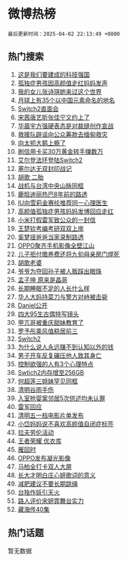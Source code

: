 # 微博热榜

`最后更新时间：2025-04-02 22:13:49 +0800`

## 热门搜索

1. [这是我们要建成的科技强国](https://m.weibo.cn/search?containerid=100103type%3D1%26t%3D10%26q%3D%23%E8%BF%99%E6%98%AF%E6%88%91%E4%BB%AC%E8%A6%81%E5%BB%BA%E6%88%90%E7%9A%84%E7%A7%91%E6%8A%80%E5%BC%BA%E5%9B%BD%23&stream_entry_id=51&isnewpage=1&extparam=seat%3D1%26dgr%3D0%26filter_type%3Drealtimehot%26stream_entry_id%3D51%26c_type%3D51%26pos%3D0%26cate%3D10103%26q%3D%2523%25E8%25BF%2599%25E6%2598%25AF%25E6%2588%2591%25E4%25BB%25AC%25E8%25A6%2581%25E5%25BB%25BA%25E6%2588%2590%25E7%259A%2584%25E7%25A7%2591%25E6%258A%2580%25E5%25BC%25BA%25E5%259B%25BD%2523%26display_time%3D1743603228%26pre_seqid%3D174360322802901816639153)
1. [孤独症男孩因高颜值走红妈妈发声](https://m.weibo.cn/search?containerid=100103type%3D1%26t%3D10%26q%3D%23%E5%AD%A4%E7%8B%AC%E7%97%87%E7%94%B7%E5%AD%A9%E5%9B%A0%E9%AB%98%E9%A2%9C%E5%80%BC%E8%B5%B0%E7%BA%A2%E5%A6%88%E5%A6%88%E5%8F%91%E5%A3%B0%23&stream_entry_id=31&isnewpage=1&extparam=seat%3D1%26filter_type%3Drealtimehot%26lcate%3D5001%26c_type%3D31%26pos%3D0%26cate%3D5001%26q%3D%2523%25E5%25AD%25A4%25E7%258B%25AC%25E7%2597%2587%25E7%2594%25B7%25E5%25AD%25A9%25E5%259B%25A0%25E9%25AB%2598%25E9%25A2%259C%25E5%2580%25BC%25E8%25B5%25B0%25E7%25BA%25A2%25E5%25A6%2588%25E5%25A6%2588%25E5%258F%2591%25E5%25A3%25B0%2523%26dgr%3D0%26stream_entry_id%3D31%26flag%3D0%26band_rank%3D1%26realpos%3D1%26display_time%3D1743603228%26pre_seqid%3D174360322802901816639153)
1. [我的女儿张诗琪她来过这个世界](https://m.weibo.cn/search?containerid=100103type%3D1%26t%3D10%26q%3D%23%E6%88%91%E7%9A%84%E5%A5%B3%E5%84%BF%E5%BC%A0%E8%AF%97%E7%90%AA%E5%A5%B9%E6%9D%A5%E8%BF%87%E8%BF%99%E4%B8%AA%E4%B8%96%E7%95%8C%23&stream_entry_id=31&isnewpage=1&extparam=seat%3D1%26filter_type%3Drealtimehot%26lcate%3D5001%26c_type%3D31%26pos%3D1%26cate%3D5001%26q%3D%2523%25E6%2588%2591%25E7%259A%2584%25E5%25A5%25B3%25E5%2584%25BF%25E5%25BC%25A0%25E8%25AF%2597%25E7%2590%25AA%25E5%25A5%25B9%25E6%259D%25A5%25E8%25BF%2587%25E8%25BF%2599%25E4%25B8%25AA%25E4%25B8%2596%25E7%2595%258C%2523%26dgr%3D0%26stream_entry_id%3D31%26flag%3D1%26band_rank%3D2%26realpos%3D2%26display_time%3D1743603228%26pre_seqid%3D174360322802901816639153)
1. [月球上有35个以中国元素命名的地名](https://m.weibo.cn/search?containerid=100103type%3D1%26t%3D10%26q%3D%23%E6%9C%88%E7%90%83%E4%B8%8A%E6%9C%8935%E4%B8%AA%E4%BB%A5%E4%B8%AD%E5%9B%BD%E5%85%83%E7%B4%A0%E5%91%BD%E5%90%8D%E7%9A%84%E5%9C%B0%E5%90%8D%23&stream_entry_id=31&isnewpage=1&extparam=seat%3D1%26filter_type%3Drealtimehot%26lcate%3D5001%26c_type%3D31%26pos%3D2%26cate%3D5001%26q%3D%2523%25E6%259C%2588%25E7%2590%2583%25E4%25B8%258A%25E6%259C%258935%25E4%25B8%25AA%25E4%25BB%25A5%25E4%25B8%25AD%25E5%259B%25BD%25E5%2585%2583%25E7%25B4%25A0%25E5%2591%25BD%25E5%2590%258D%25E7%259A%2584%25E5%259C%25B0%25E5%2590%258D%2523%26dgr%3D0%26stream_entry_id%3D31%26flag%3D0%26band_rank%3D3%26realpos%3D3%26display_time%3D1743603228%26pre_seqid%3D174360322802901816639153)
1. [Switch2直面会](https://m.weibo.cn/search?containerid=100103type%3D1%26t%3D10%26q%3DSwitch2%E7%9B%B4%E9%9D%A2%E4%BC%9A&stream_entry_id=31&isnewpage=1&extparam=seat%3D1%26filter_type%3Drealtimehot%26lcate%3D5001%26c_type%3D31%26pos%3D3%26cate%3D5001%26q%3DSwitch2%25E7%259B%25B4%25E9%259D%25A2%25E4%25BC%259A%26dgr%3D0%26stream_entry_id%3D31%26flag%3D1%26band_rank%3D4%26realpos%3D4%26display_time%3D1743603228%26pre_seqid%3D174360322802901816639153)
1. [宋茜唐艺昕张佳宁又约上了](https://m.weibo.cn/search?containerid=100103type%3D1%26t%3D10%26q%3D%23%E5%AE%8B%E8%8C%9C%E5%94%90%E8%89%BA%E6%98%95%E5%BC%A0%E4%BD%B3%E5%AE%81%E5%8F%88%E7%BA%A6%E4%B8%8A%E4%BA%86%23&stream_entry_id=31&isnewpage=1&extparam=seat%3D1%26filter_type%3Drealtimehot%26lcate%3D5001%26c_type%3D31%26pos%3D4%26cate%3D5001%26q%3D%2523%25E5%25AE%258B%25E8%258C%259C%25E5%2594%2590%25E8%2589%25BA%25E6%2598%2595%25E5%25BC%25A0%25E4%25BD%25B3%25E5%25AE%2581%25E5%258F%2588%25E7%25BA%25A6%25E4%25B8%258A%25E4%25BA%2586%2523%26dgr%3D0%26stream_entry_id%3D31%26flag%3D0%26band_rank%3D5%26realpos%3D5%26display_time%3D1743603228%26pre_seqid%3D174360322802901816639153)
1. [华晨宇方强硬表态是对裁缝创作宣战](https://m.weibo.cn/search?containerid=100103type%3D1%26t%3D10%26q%3D%23%E5%8D%8E%E6%99%A8%E5%AE%87%E6%96%B9%E5%BC%BA%E7%A1%AC%E8%A1%A8%E6%80%81%E6%98%AF%E5%AF%B9%E8%A3%81%E7%BC%9D%E5%88%9B%E4%BD%9C%E5%AE%A3%E6%88%98%23&stream_entry_id=31&isnewpage=1&extparam=seat%3D1%26filter_type%3Drealtimehot%26lcate%3D5001%26c_type%3D31%26pos%3D5%26cate%3D5001%26q%3D%2523%25E5%258D%258E%25E6%2599%25A8%25E5%25AE%2587%25E6%2596%25B9%25E5%25BC%25BA%25E7%25A1%25AC%25E8%25A1%25A8%25E6%2580%2581%25E6%2598%25AF%25E5%25AF%25B9%25E8%25A3%2581%25E7%25BC%259D%25E5%2588%259B%25E4%25BD%259C%25E5%25AE%25A3%25E6%2588%2598%2523%26dgr%3D0%26stream_entry_id%3D31%26flag%3D16%26band_rank%3D6%26realpos%3D6%26display_time%3D1743603228%26pre_seqid%3D174360322802901816639153)
1. [救援队辟谣向公众筹款去缅甸救灾](https://m.weibo.cn/search?containerid=100103type%3D1%26t%3D10%26q%3D%23%E6%95%91%E6%8F%B4%E9%98%9F%E8%BE%9F%E8%B0%A3%E5%90%91%E5%85%AC%E4%BC%97%E7%AD%B9%E6%AC%BE%E5%8E%BB%E7%BC%85%E7%94%B8%E6%95%91%E7%81%BE%23&stream_entry_id=31&isnewpage=1&extparam=seat%3D1%26filter_type%3Drealtimehot%26lcate%3D5001%26c_type%3D31%26pos%3D6%26cate%3D5001%26q%3D%2523%25E6%2595%2591%25E6%258F%25B4%25E9%2598%259F%25E8%25BE%259F%25E8%25B0%25A3%25E5%2590%2591%25E5%2585%25AC%25E4%25BC%2597%25E7%25AD%25B9%25E6%25AC%25BE%25E5%258E%25BB%25E7%25BC%2585%25E7%2594%25B8%25E6%2595%2591%25E7%2581%25BE%2523%26band_rank%3D7%26adid%3D281923%26is_ad_pos%3D1%26stream_entry_id%3D31%26dgr%3D0%26display_time%3D1743603228%26pre_seqid%3D174360322802901816639153)
1. [向太抓大鹅上瘾了](https://m.weibo.cn/search?containerid=100103type%3D1%26t%3D10%26q%3D%23%E5%90%91%E5%A4%AA%E6%8A%93%E5%A4%A7%E9%B9%85%E4%B8%8A%E7%98%BE%E4%BA%86%23&stream_entry_id=31&isnewpage=1&extparam=seat%3D1%26filter_type%3Drealtimehot%26lcate%3D5001%26c_type%3D31%26pos%3D7%26cate%3D5001%26q%3D%2523%25E5%2590%2591%25E5%25A4%25AA%25E6%258A%2593%25E5%25A4%25A7%25E9%25B9%2585%25E4%25B8%258A%25E7%2598%25BE%25E4%25BA%2586%2523%26dgr%3D0%26stream_entry_id%3D31%26flag%3D1%26band_rank%3D7%26realpos%3D7%26display_time%3D1743603228%26pre_seqid%3D174360322802901816639153)
1. [刷信用卡买30万黄金转手赚数万](https://m.weibo.cn/search?containerid=100103type%3D1%26t%3D10%26q%3D%23%E5%88%B7%E4%BF%A1%E7%94%A8%E5%8D%A1%E4%B9%B030%E4%B8%87%E9%BB%84%E9%87%91%E8%BD%AC%E6%89%8B%E8%B5%9A%E6%95%B0%E4%B8%87%23&stream_entry_id=31&isnewpage=1&extparam=seat%3D1%26filter_type%3Drealtimehot%26lcate%3D5001%26c_type%3D31%26pos%3D8%26cate%3D5001%26q%3D%2523%25E5%2588%25B7%25E4%25BF%25A1%25E7%2594%25A8%25E5%258D%25A1%25E4%25B9%25B030%25E4%25B8%2587%25E9%25BB%2584%25E9%2587%2591%25E8%25BD%25AC%25E6%2589%258B%25E8%25B5%259A%25E6%2595%25B0%25E4%25B8%2587%2523%26dgr%3D0%26stream_entry_id%3D31%26flag%3D1%26band_rank%3D8%26realpos%3D8%26display_time%3D1743603228%26pre_seqid%3D174360322802901816639153)
1. [艾尔登法环登陆Switch2](https://m.weibo.cn/search?containerid=100103type%3D1%26t%3D10%26q%3D%23%E8%89%BE%E5%B0%94%E7%99%BB%E6%B3%95%E7%8E%AF%E7%99%BB%E9%99%86Switch2%23&stream_entry_id=31&isnewpage=1&extparam=seat%3D1%26filter_type%3Drealtimehot%26lcate%3D5001%26c_type%3D31%26pos%3D9%26cate%3D5001%26q%3D%2523%25E8%2589%25BE%25E5%25B0%2594%25E7%2599%25BB%25E6%25B3%2595%25E7%258E%25AF%25E7%2599%25BB%25E9%2599%2586Switch2%2523%26dgr%3D0%26stream_entry_id%3D31%26flag%3D1%26band_rank%3D9%26realpos%3D9%26display_time%3D1743603228%26pre_seqid%3D174360322802901816639153)
1. [塞尔达无双封印战记](https://m.weibo.cn/search?containerid=100103type%3D1%26t%3D10%26q%3D%23%E5%A1%9E%E5%B0%94%E8%BE%BE%E6%97%A0%E5%8F%8C%E5%B0%81%E5%8D%B0%E6%88%98%E8%AE%B0%23&stream_entry_id=31&isnewpage=1&extparam=seat%3D1%26filter_type%3Drealtimehot%26lcate%3D5001%26c_type%3D31%26pos%3D10%26cate%3D5001%26q%3D%2523%25E5%25A1%259E%25E5%25B0%2594%25E8%25BE%25BE%25E6%2597%25A0%25E5%258F%258C%25E5%25B0%2581%25E5%258D%25B0%25E6%2588%2598%25E8%25AE%25B0%2523%26dgr%3D0%26stream_entry_id%3D31%26flag%3D1%26band_rank%3D10%26realpos%3D10%26display_time%3D1743603228%26pre_seqid%3D174360322802901816639153)
1. [胡歌 二胎](https://m.weibo.cn/search?containerid=100103type%3D1%26t%3D10%26q%3D%E8%83%A1%E6%AD%8C+%E4%BA%8C%E8%83%8E&stream_entry_id=31&isnewpage=1&extparam=seat%3D1%26filter_type%3Drealtimehot%26lcate%3D5001%26c_type%3D31%26pos%3D11%26cate%3D5001%26q%3D%25E8%2583%25A1%25E6%25AD%258C%2520%25E4%25BA%258C%25E8%2583%258E%26dgr%3D0%26stream_entry_id%3D31%26flag%3D2%26band_rank%3D11%26realpos%3D11%26display_time%3D1743603228%26pre_seqid%3D174360322802901816639153)
1. [战机与台湾中央山脉同框](https://m.weibo.cn/search?containerid=100103type%3D1%26t%3D10%26q%3D%23%E6%88%98%E6%9C%BA%E4%B8%8E%E5%8F%B0%E6%B9%BE%E4%B8%AD%E5%A4%AE%E5%B1%B1%E8%84%89%E5%90%8C%E6%A1%86%23&stream_entry_id=31&isnewpage=1&extparam=seat%3D1%26filter_type%3Drealtimehot%26lcate%3D5001%26c_type%3D31%26pos%3D12%26cate%3D5001%26q%3D%2523%25E6%2588%2598%25E6%259C%25BA%25E4%25B8%258E%25E5%258F%25B0%25E6%25B9%25BE%25E4%25B8%25AD%25E5%25A4%25AE%25E5%25B1%25B1%25E8%2584%2589%25E5%2590%258C%25E6%25A1%2586%2523%26dgr%3D0%26stream_entry_id%3D31%26flag%3D0%26band_rank%3D12%26realpos%3D12%26display_time%3D1743603228%26pre_seqid%3D174360322802901816639153)
1. [鹿晗迪丽热巴8年前的路透](https://m.weibo.cn/search?containerid=100103type%3D1%26t%3D10%26q%3D%23%E9%B9%BF%E6%99%97%E8%BF%AA%E4%B8%BD%E7%83%AD%E5%B7%B48%E5%B9%B4%E5%89%8D%E7%9A%84%E8%B7%AF%E9%80%8F%23&stream_entry_id=31&isnewpage=1&extparam=seat%3D1%26filter_type%3Drealtimehot%26lcate%3D5001%26c_type%3D31%26pos%3D13%26cate%3D5001%26q%3D%2523%25E9%25B9%25BF%25E6%2599%2597%25E8%25BF%25AA%25E4%25B8%25BD%25E7%2583%25AD%25E5%25B7%25B48%25E5%25B9%25B4%25E5%2589%258D%25E7%259A%2584%25E8%25B7%25AF%25E9%2580%258F%2523%26dgr%3D0%26stream_entry_id%3D31%26flag%3D2%26band_rank%3D13%26realpos%3D13%26display_time%3D1743603228%26pre_seqid%3D174360322802901816639153)
1. [IU向雪莉金赛纶推荐同一心理医生](https://m.weibo.cn/search?containerid=100103type%3D1%26t%3D10%26q%3D%23IU%E5%90%91%E9%9B%AA%E8%8E%89%E9%87%91%E8%B5%9B%E7%BA%B6%E6%8E%A8%E8%8D%90%E5%90%8C%E4%B8%80%E5%BF%83%E7%90%86%E5%8C%BB%E7%94%9F%23&stream_entry_id=31&isnewpage=1&extparam=seat%3D1%26filter_type%3Drealtimehot%26lcate%3D5001%26c_type%3D31%26pos%3D14%26cate%3D5001%26q%3D%2523IU%25E5%2590%2591%25E9%259B%25AA%25E8%258E%2589%25E9%2587%2591%25E8%25B5%259B%25E7%25BA%25B6%25E6%258E%25A8%25E8%258D%2590%25E5%2590%258C%25E4%25B8%2580%25E5%25BF%2583%25E7%2590%2586%25E5%258C%25BB%25E7%2594%259F%2523%26dgr%3D0%26stream_entry_id%3D31%26flag%3D1%26band_rank%3D14%26realpos%3D14%26display_time%3D1743603228%26pre_seqid%3D174360322802901816639153)
1. [高颜值孤独症男孩妈妈发博回应走红](https://m.weibo.cn/search?containerid=100103type%3D1%26t%3D10%26q%3D%23%E9%AB%98%E9%A2%9C%E5%80%BC%E5%AD%A4%E7%8B%AC%E7%97%87%E7%94%B7%E5%AD%A9%E5%A6%88%E5%A6%88%E5%8F%91%E5%8D%9A%E5%9B%9E%E5%BA%94%E8%B5%B0%E7%BA%A2%23&stream_entry_id=31&isnewpage=1&extparam=seat%3D1%26filter_type%3Drealtimehot%26lcate%3D5001%26c_type%3D31%26pos%3D15%26cate%3D5001%26q%3D%2523%25E9%25AB%2598%25E9%25A2%259C%25E5%2580%25BC%25E5%25AD%25A4%25E7%258B%25AC%25E7%2597%2587%25E7%2594%25B7%25E5%25AD%25A9%25E5%25A6%2588%25E5%25A6%2588%25E5%258F%2591%25E5%258D%259A%25E5%259B%259E%25E5%25BA%2594%25E8%25B5%25B0%25E7%25BA%25A2%2523%26dgr%3D0%26stream_entry_id%3D31%26flag%3D1%26band_rank%3D15%26realpos%3D15%26display_time%3D1743603228%26pre_seqid%3D174360322802901816639153)
1. [小米打假雷军致公众的一封信](https://m.weibo.cn/search?containerid=100103type%3D1%26t%3D10%26q%3D%23%E5%B0%8F%E7%B1%B3%E6%89%93%E5%81%87%E9%9B%B7%E5%86%9B%E8%87%B4%E5%85%AC%E4%BC%97%E7%9A%84%E4%B8%80%E5%B0%81%E4%BF%A1%23&stream_entry_id=31&isnewpage=1&extparam=seat%3D1%26filter_type%3Drealtimehot%26lcate%3D5001%26c_type%3D31%26pos%3D16%26cate%3D5001%26q%3D%2523%25E5%25B0%258F%25E7%25B1%25B3%25E6%2589%2593%25E5%2581%2587%25E9%259B%25B7%25E5%2586%259B%25E8%2587%25B4%25E5%2585%25AC%25E4%25BC%2597%25E7%259A%2584%25E4%25B8%2580%25E5%25B0%2581%25E4%25BF%25A1%2523%26dgr%3D0%26stream_entry_id%3D31%26flag%3D2%26band_rank%3D16%26realpos%3D16%26display_time%3D1743603228%26pre_seqid%3D174360322802901816639153)
1. [王楚钦考编考研双双上岸](https://m.weibo.cn/search?containerid=100103type%3D1%26t%3D10%26q%3D%23%E7%8E%8B%E6%A5%9A%E9%92%A6%E8%80%83%E7%BC%96%E8%80%83%E7%A0%94%E5%8F%8C%E5%8F%8C%E4%B8%8A%E5%B2%B8%23&stream_entry_id=31&isnewpage=1&extparam=seat%3D1%26filter_type%3Drealtimehot%26lcate%3D5001%26c_type%3D31%26pos%3D17%26cate%3D5001%26q%3D%2523%25E7%258E%258B%25E6%25A5%259A%25E9%2592%25A6%25E8%2580%2583%25E7%25BC%2596%25E8%2580%2583%25E7%25A0%2594%25E5%258F%258C%25E5%258F%258C%25E4%25B8%258A%25E5%25B2%25B8%2523%26dgr%3D0%26stream_entry_id%3D31%26flag%3D2%26band_rank%3D17%26realpos%3D17%26display_time%3D1743603228%26pre_seqid%3D174360322802901816639153)
1. [奚梦瑶爸爸当家录制路透](https://m.weibo.cn/search?containerid=100103type%3D1%26t%3D10%26q%3D%23%E5%A5%9A%E6%A2%A6%E7%91%B6%E7%88%B8%E7%88%B8%E5%BD%93%E5%AE%B6%E5%BD%95%E5%88%B6%E8%B7%AF%E9%80%8F%23&stream_entry_id=31&isnewpage=1&extparam=seat%3D1%26filter_type%3Drealtimehot%26lcate%3D5001%26c_type%3D31%26pos%3D18%26cate%3D5001%26q%3D%2523%25E5%25A5%259A%25E6%25A2%25A6%25E7%2591%25B6%25E7%2588%25B8%25E7%2588%25B8%25E5%25BD%2593%25E5%25AE%25B6%25E5%25BD%2595%25E5%2588%25B6%25E8%25B7%25AF%25E9%2580%258F%2523%26dgr%3D0%26stream_entry_id%3D31%26flag%3D1%26band_rank%3D18%26realpos%3D18%26display_time%3D1743603228%26pre_seqid%3D174360322802901816639153)
1. [OPPO聚齐手机影像全壁江山](https://m.weibo.cn/search?containerid=100103type%3D1%26t%3D10%26q%3D%23OPPO%E8%81%9A%E9%BD%90%E6%89%8B%E6%9C%BA%E5%BD%B1%E5%83%8F%E5%85%A8%E5%A3%81%E6%B1%9F%E5%B1%B1%23&stream_entry_id=31&isnewpage=1&extparam=seat%3D1%26filter_type%3Drealtimehot%26lcate%3D5001%26c_type%3D31%26pos%3D19%26cate%3D5001%26q%3D%2523OPPO%25E8%2581%259A%25E9%25BD%2590%25E6%2589%258B%25E6%259C%25BA%25E5%25BD%25B1%25E5%2583%258F%25E5%2585%25A8%25E5%25A3%2581%25E6%25B1%259F%25E5%25B1%25B1%2523%26dgr%3D0%26stream_entry_id%3D31%26flag%3D1%26band_rank%3D19%26realpos%3D19%26display_time%3D1743603228%26pre_seqid%3D174360322802901816639153)
1. [儿子拒付赡养费还将九旬母亲房门焊死](https://m.weibo.cn/search?containerid=100103type%3D1%26t%3D10%26q%3D%23%E5%84%BF%E5%AD%90%E6%8B%92%E4%BB%98%E8%B5%A1%E5%85%BB%E8%B4%B9%E8%BF%98%E5%B0%86%E4%B9%9D%E6%97%AC%E6%AF%8D%E4%BA%B2%E6%88%BF%E9%97%A8%E7%84%8A%E6%AD%BB%23&stream_entry_id=31&isnewpage=1&extparam=seat%3D1%26filter_type%3Drealtimehot%26lcate%3D5001%26c_type%3D31%26pos%3D20%26cate%3D5001%26q%3D%2523%25E5%2584%25BF%25E5%25AD%2590%25E6%258B%2592%25E4%25BB%2598%25E8%25B5%25A1%25E5%2585%25BB%25E8%25B4%25B9%25E8%25BF%2598%25E5%25B0%2586%25E4%25B9%259D%25E6%2597%25AC%25E6%25AF%258D%25E4%25BA%25B2%25E6%2588%25BF%25E9%2597%25A8%25E7%2584%258A%25E6%25AD%25BB%2523%26dgr%3D0%26stream_entry_id%3D31%26flag%3D1%26band_rank%3D20%26realpos%3D20%26display_time%3D1743603228%26pre_seqid%3D174360322802901816639153)
1. [胡歌老婆](https://m.weibo.cn/search?containerid=100103type%3D1%26t%3D10%26q%3D%E8%83%A1%E6%AD%8C%E8%80%81%E5%A9%86&stream_entry_id=31&isnewpage=1&extparam=seat%3D1%26filter_type%3Drealtimehot%26lcate%3D5001%26c_type%3D31%26pos%3D21%26cate%3D5001%26q%3D%25E8%2583%25A1%25E6%25AD%258C%25E8%2580%2581%25E5%25A9%2586%26dgr%3D0%26stream_entry_id%3D31%26flag%3D2%26band_rank%3D21%26realpos%3D21%26display_time%3D1743603228%26pre_seqid%3D174360322802901816639153)
1. [爷爷为夺回孙子被人贩踩出眼珠](https://m.weibo.cn/search?containerid=100103type%3D1%26t%3D10%26q%3D%23%E7%88%B7%E7%88%B7%E4%B8%BA%E5%A4%BA%E5%9B%9E%E5%AD%99%E5%AD%90%E8%A2%AB%E4%BA%BA%E8%B4%A9%E8%B8%A9%E5%87%BA%E7%9C%BC%E7%8F%A0%23&stream_entry_id=31&isnewpage=1&extparam=seat%3D1%26filter_type%3Drealtimehot%26lcate%3D5001%26c_type%3D31%26pos%3D22%26cate%3D5001%26q%3D%2523%25E7%2588%25B7%25E7%2588%25B7%25E4%25B8%25BA%25E5%25A4%25BA%25E5%259B%259E%25E5%25AD%2599%25E5%25AD%2590%25E8%25A2%25AB%25E4%25BA%25BA%25E8%25B4%25A9%25E8%25B8%25A9%25E5%2587%25BA%25E7%259C%25BC%25E7%258F%25A0%2523%26dgr%3D0%26stream_entry_id%3D31%26flag%3D2%26band_rank%3D22%26realpos%3D22%26display_time%3D1743603228%26pre_seqid%3D174360322802901816639153)
1. [孟子坤 原来是晶哥](https://m.weibo.cn/search?containerid=100103type%3D1%26t%3D10%26q%3D%E5%AD%9F%E5%AD%90%E5%9D%A4+%E5%8E%9F%E6%9D%A5%E6%98%AF%E6%99%B6%E5%93%A5&stream_entry_id=31&isnewpage=1&extparam=seat%3D1%26filter_type%3Drealtimehot%26lcate%3D5001%26c_type%3D31%26pos%3D23%26cate%3D5001%26q%3D%25E5%25AD%259F%25E5%25AD%2590%25E5%259D%25A4%2520%25E5%258E%259F%25E6%259D%25A5%25E6%2598%25AF%25E6%2599%25B6%25E5%2593%25A5%26dgr%3D0%26stream_entry_id%3D31%26flag%3D0%26band_rank%3D23%26realpos%3D23%26display_time%3D1743603228%26pre_seqid%3D174360322802901816639153)
1. [长期睡眠不足的人长什么样](https://m.weibo.cn/search?containerid=100103type%3D1%26t%3D10%26q%3D%23%E9%95%BF%E6%9C%9F%E7%9D%A1%E7%9C%A0%E4%B8%8D%E8%B6%B3%E7%9A%84%E4%BA%BA%E9%95%BF%E4%BB%80%E4%B9%88%E6%A0%B7%23&stream_entry_id=31&isnewpage=1&extparam=seat%3D1%26filter_type%3Drealtimehot%26lcate%3D5001%26c_type%3D31%26pos%3D24%26cate%3D5001%26q%3D%2523%25E9%2595%25BF%25E6%259C%259F%25E7%259D%25A1%25E7%259C%25A0%25E4%25B8%258D%25E8%25B6%25B3%25E7%259A%2584%25E4%25BA%25BA%25E9%2595%25BF%25E4%25BB%2580%25E4%25B9%2588%25E6%25A0%25B7%2523%26dgr%3D0%26stream_entry_id%3D31%26flag%3D0%26band_rank%3D24%26realpos%3D24%26display_time%3D1743603228%26pre_seqid%3D174360322802901816639153)
1. [华人大妈持菜刀与警方对峙被击毙](https://m.weibo.cn/search?containerid=100103type%3D1%26t%3D10%26q%3D%23%E5%8D%8E%E4%BA%BA%E5%A4%A7%E5%A6%88%E6%8C%81%E8%8F%9C%E5%88%80%E4%B8%8E%E8%AD%A6%E6%96%B9%E5%AF%B9%E5%B3%99%E8%A2%AB%E5%87%BB%E6%AF%99%23&stream_entry_id=31&isnewpage=1&extparam=seat%3D1%26filter_type%3Drealtimehot%26lcate%3D5001%26c_type%3D31%26pos%3D25%26cate%3D5001%26q%3D%2523%25E5%258D%258E%25E4%25BA%25BA%25E5%25A4%25A7%25E5%25A6%2588%25E6%258C%2581%25E8%258F%259C%25E5%2588%2580%25E4%25B8%258E%25E8%25AD%25A6%25E6%2596%25B9%25E5%25AF%25B9%25E5%25B3%2599%25E8%25A2%25AB%25E5%2587%25BB%25E6%25AF%2599%2523%26dgr%3D0%26stream_entry_id%3D31%26flag%3D1%26band_rank%3D25%26realpos%3D25%26display_time%3D1743603228%26pre_seqid%3D174360322802901816639153)
1. [Daniel公开](https://m.weibo.cn/search?containerid=100103type%3D1%26t%3D10%26q%3D%23Daniel%E5%85%AC%E5%BC%80%23&stream_entry_id=31&isnewpage=1&extparam=seat%3D1%26filter_type%3Drealtimehot%26lcate%3D5001%26c_type%3D31%26pos%3D26%26cate%3D5001%26q%3D%2523Daniel%25E5%2585%25AC%25E5%25BC%2580%2523%26dgr%3D0%26stream_entry_id%3D31%26flag%3D0%26band_rank%3D26%26realpos%3D26%26display_time%3D1743603228%26pre_seqid%3D174360322802901816639153)
1. [四大95生古偶特写镜头](https://m.weibo.cn/search?containerid=100103type%3D1%26t%3D10%26q%3D%23%E5%9B%9B%E5%A4%A795%E7%94%9F%E5%8F%A4%E5%81%B6%E7%89%B9%E5%86%99%E9%95%9C%E5%A4%B4%23&stream_entry_id=31&isnewpage=1&extparam=seat%3D1%26filter_type%3Drealtimehot%26lcate%3D5001%26c_type%3D31%26pos%3D27%26cate%3D5001%26q%3D%2523%25E5%259B%259B%25E5%25A4%25A795%25E7%2594%259F%25E5%258F%25A4%25E5%2581%25B6%25E7%2589%25B9%25E5%2586%2599%25E9%2595%259C%25E5%25A4%25B4%2523%26dgr%3D0%26stream_entry_id%3D31%26flag%3D1%26band_rank%3D27%26realpos%3D27%26display_time%3D1743603228%26pre_seqid%3D174360322802901816639153)
1. [甲亢哥被重庆甜妹教育了](https://m.weibo.cn/search?containerid=100103type%3D1%26t%3D10%26q%3D%23%E7%94%B2%E4%BA%A2%E5%93%A5%E8%A2%AB%E9%87%8D%E5%BA%86%E7%94%9C%E5%A6%B9%E6%95%99%E8%82%B2%E4%BA%86%23&stream_entry_id=31&isnewpage=1&extparam=seat%3D1%26filter_type%3Drealtimehot%26lcate%3D5001%26c_type%3D31%26pos%3D28%26cate%3D5001%26q%3D%2523%25E7%2594%25B2%25E4%25BA%25A2%25E5%2593%25A5%25E8%25A2%25AB%25E9%2587%258D%25E5%25BA%2586%25E7%2594%259C%25E5%25A6%25B9%25E6%2595%2599%25E8%2582%25B2%25E4%25BA%2586%2523%26dgr%3D0%26stream_entry_id%3D31%26flag%3D1%26band_rank%3D28%26realpos%3D28%26display_time%3D1743603228%26pre_seqid%3D174360322802901816639153)
1. [罗予彤乘风值稳居前三](https://m.weibo.cn/search?containerid=100103type%3D1%26t%3D10%26q%3D%E7%BD%97%E4%BA%88%E5%BD%A4%E4%B9%98%E9%A3%8E%E5%80%BC%E7%A8%B3%E5%B1%85%E5%89%8D%E4%B8%89&stream_entry_id=31&isnewpage=1&extparam=seat%3D1%26filter_type%3Drealtimehot%26lcate%3D5001%26c_type%3D31%26pos%3D29%26cate%3D5001%26q%3D%25E7%25BD%2597%25E4%25BA%2588%25E5%25BD%25A4%25E4%25B9%2598%25E9%25A3%258E%25E5%2580%25BC%25E7%25A8%25B3%25E5%25B1%2585%25E5%2589%258D%25E4%25B8%2589%26dgr%3D0%26stream_entry_id%3D31%26flag%3D1%26band_rank%3D29%26realpos%3D29%26display_time%3D1743603228%26pre_seqid%3D174360322802901816639153)
1. [Switch2](https://m.weibo.cn/search?containerid=100103type%3D1%26t%3D10%26q%3DSwitch2&stream_entry_id=31&isnewpage=1&extparam=seat%3D1%26filter_type%3Drealtimehot%26lcate%3D5001%26c_type%3D31%26pos%3D30%26cate%3D5001%26q%3DSwitch2%26dgr%3D0%26stream_entry_id%3D31%26flag%3D0%26band_rank%3D30%26realpos%3D30%26display_time%3D1743603228%26pre_seqid%3D174360322802901816639153)
1. [为什么说人永远赚不到认知以外的钱](https://m.weibo.cn/search?containerid=100103type%3D1%26t%3D10%26q%3D%23%E4%B8%BA%E4%BB%80%E4%B9%88%E8%AF%B4%E4%BA%BA%E6%B0%B8%E8%BF%9C%E8%B5%9A%E4%B8%8D%E5%88%B0%E8%AE%A4%E7%9F%A5%E4%BB%A5%E5%A4%96%E7%9A%84%E9%92%B1%23&stream_entry_id=31&isnewpage=1&extparam=seat%3D1%26filter_type%3Drealtimehot%26lcate%3D5001%26c_type%3D31%26pos%3D31%26cate%3D5001%26q%3D%2523%25E4%25B8%25BA%25E4%25BB%2580%25E4%25B9%2588%25E8%25AF%25B4%25E4%25BA%25BA%25E6%25B0%25B8%25E8%25BF%259C%25E8%25B5%259A%25E4%25B8%258D%25E5%2588%25B0%25E8%25AE%25A4%25E7%259F%25A5%25E4%25BB%25A5%25E5%25A4%2596%25E7%259A%2584%25E9%2592%25B1%2523%26dgr%3D0%26stream_entry_id%3D31%26flag%3D1%26band_rank%3D31%26realpos%3D31%26display_time%3D1743603228%26pre_seqid%3D174360322802901816639153)
1. [男子开车反复碾压他人致其身亡](https://m.weibo.cn/search?containerid=100103type%3D1%26t%3D10%26q%3D%23%E7%94%B7%E5%AD%90%E5%BC%80%E8%BD%A6%E5%8F%8D%E5%A4%8D%E7%A2%BE%E5%8E%8B%E4%BB%96%E4%BA%BA%E8%87%B4%E5%85%B6%E8%BA%AB%E4%BA%A1%23&stream_entry_id=31&isnewpage=1&extparam=seat%3D1%26filter_type%3Drealtimehot%26lcate%3D5001%26c_type%3D31%26pos%3D32%26cate%3D5001%26q%3D%2523%25E7%2594%25B7%25E5%25AD%2590%25E5%25BC%2580%25E8%25BD%25A6%25E5%258F%258D%25E5%25A4%258D%25E7%25A2%25BE%25E5%258E%258B%25E4%25BB%2596%25E4%25BA%25BA%25E8%2587%25B4%25E5%2585%25B6%25E8%25BA%25AB%25E4%25BA%25A1%2523%26dgr%3D0%26stream_entry_id%3D31%26flag%3D0%26band_rank%3D32%26realpos%3D32%26display_time%3D1743603228%26pre_seqid%3D174360322802901816639153)
1. [控制欲强的人有3个心理特点](https://m.weibo.cn/search?containerid=100103type%3D1%26t%3D10%26q%3D%23%E6%8E%A7%E5%88%B6%E6%AC%B2%E5%BC%BA%E7%9A%84%E4%BA%BA%E6%9C%893%E4%B8%AA%E5%BF%83%E7%90%86%E7%89%B9%E7%82%B9%23&stream_entry_id=31&isnewpage=1&extparam=seat%3D1%26filter_type%3Drealtimehot%26lcate%3D5001%26c_type%3D31%26pos%3D33%26cate%3D5001%26q%3D%2523%25E6%258E%25A7%25E5%2588%25B6%25E6%25AC%25B2%25E5%25BC%25BA%25E7%259A%2584%25E4%25BA%25BA%25E6%259C%25893%25E4%25B8%25AA%25E5%25BF%2583%25E7%2590%2586%25E7%2589%25B9%25E7%2582%25B9%2523%26dgr%3D0%26stream_entry_id%3D31%26flag%3D0%26band_rank%3D33%26realpos%3D33%26display_time%3D1743603228%26pre_seqid%3D174360322802901816639153)
1. [Swtich2内存增至256GB](https://m.weibo.cn/search?containerid=100103type%3D1%26t%3D10%26q%3D%23Swtich2%E5%86%85%E5%AD%98%E5%A2%9E%E8%87%B3256GB%23&stream_entry_id=31&isnewpage=1&extparam=seat%3D1%26filter_type%3Drealtimehot%26lcate%3D5001%26c_type%3D31%26pos%3D34%26cate%3D5001%26q%3D%2523Swtich2%25E5%2586%2585%25E5%25AD%2598%25E5%25A2%259E%25E8%2587%25B3256GB%2523%26dgr%3D0%26stream_entry_id%3D31%26flag%3D1%26band_rank%3D34%26realpos%3D34%26display_time%3D1743603228%26pre_seqid%3D174360322802901816639153)
1. [何超莲三姐妹罕见同框](https://m.weibo.cn/search?containerid=100103type%3D1%26t%3D10%26q%3D%23%E4%BD%95%E8%B6%85%E8%8E%B2%E4%B8%89%E5%A7%90%E5%A6%B9%E7%BD%95%E8%A7%81%E5%90%8C%E6%A1%86%23&stream_entry_id=31&isnewpage=1&extparam=seat%3D1%26filter_type%3Drealtimehot%26lcate%3D5001%26c_type%3D31%26pos%3D35%26cate%3D5001%26q%3D%2523%25E4%25BD%2595%25E8%25B6%2585%25E8%258E%25B2%25E4%25B8%2589%25E5%25A7%2590%25E5%25A6%25B9%25E7%25BD%2595%25E8%25A7%2581%25E5%2590%258C%25E6%25A1%2586%2523%26dgr%3D0%26stream_entry_id%3D31%26flag%3D0%26band_rank%3D35%26realpos%3D35%26display_time%3D1743603228%26pre_seqid%3D174360322802901816639153)
1. [清明谷雨手伤](https://m.weibo.cn/search?containerid=100103type%3D1%26t%3D10%26q%3D%E6%B8%85%E6%98%8E%E8%B0%B7%E9%9B%A8%E6%89%8B%E4%BC%A4&stream_entry_id=31&isnewpage=1&extparam=seat%3D1%26filter_type%3Drealtimehot%26lcate%3D5001%26c_type%3D31%26pos%3D36%26cate%3D5001%26q%3D%25E6%25B8%2585%25E6%2598%258E%25E8%25B0%25B7%25E9%259B%25A8%25E6%2589%258B%25E4%25BC%25A4%26dgr%3D0%26stream_entry_id%3D31%26flag%3D1%26band_rank%3D36%26realpos%3D36%26display_time%3D1743603228%26pre_seqid%3D174360322802901816639153)
1. [入室抢婴案邻居5次供述均未认罪](https://m.weibo.cn/search?containerid=100103type%3D1%26t%3D10%26q%3D%23%E5%85%A5%E5%AE%A4%E6%8A%A2%E5%A9%B4%E6%A1%88%E9%82%BB%E5%B1%855%E6%AC%A1%E4%BE%9B%E8%BF%B0%E5%9D%87%E6%9C%AA%E8%AE%A4%E7%BD%AA%23&stream_entry_id=31&isnewpage=1&extparam=seat%3D1%26filter_type%3Drealtimehot%26lcate%3D5001%26c_type%3D31%26pos%3D37%26cate%3D5001%26q%3D%2523%25E5%2585%25A5%25E5%25AE%25A4%25E6%258A%25A2%25E5%25A9%25B4%25E6%25A1%2588%25E9%2582%25BB%25E5%25B1%25855%25E6%25AC%25A1%25E4%25BE%259B%25E8%25BF%25B0%25E5%259D%2587%25E6%259C%25AA%25E8%25AE%25A4%25E7%25BD%25AA%2523%26dgr%3D0%26stream_entry_id%3D31%26flag%3D1%26band_rank%3D37%26realpos%3D37%26display_time%3D1743603228%26pre_seqid%3D174360322802901816639153)
1. [雷军回应](https://m.weibo.cn/search?containerid=100103type%3D1%26t%3D10%26q%3D%E9%9B%B7%E5%86%9B%E5%9B%9E%E5%BA%94&stream_entry_id=31&isnewpage=1&extparam=seat%3D1%26filter_type%3Drealtimehot%26lcate%3D5001%26c_type%3D31%26pos%3D38%26cate%3D5001%26q%3D%25E9%259B%25B7%25E5%2586%259B%25E5%259B%259E%25E5%25BA%2594%26dgr%3D0%26stream_entry_id%3D31%26flag%3D0%26band_rank%3D38%26realpos%3D38%26display_time%3D1743603228%26pre_seqid%3D174360322802901816639153)
1. [清明五一档电影片单发布](https://m.weibo.cn/search?containerid=100103type%3D1%26t%3D10%26q%3D%23%E6%B8%85%E6%98%8E%E4%BA%94%E4%B8%80%E6%A1%A3%E7%94%B5%E5%BD%B1%E7%89%87%E5%8D%95%E5%8F%91%E5%B8%83%23&stream_entry_id=31&isnewpage=1&extparam=seat%3D1%26filter_type%3Drealtimehot%26lcate%3D5001%26c_type%3D31%26pos%3D39%26cate%3D5001%26q%3D%2523%25E6%25B8%2585%25E6%2598%258E%25E4%25BA%2594%25E4%25B8%2580%25E6%25A1%25A3%25E7%2594%25B5%25E5%25BD%25B1%25E7%2589%2587%25E5%258D%2595%25E5%258F%2591%25E5%25B8%2583%2523%26dgr%3D0%26stream_entry_id%3D31%26flag%3D0%26band_rank%3D39%26realpos%3D39%26display_time%3D1743603228%26pre_seqid%3D174360322802901816639153)
1. [小岱妈妈说不喜欢高颜值自闭症标签](https://m.weibo.cn/search?containerid=100103type%3D1%26t%3D10%26q%3D%23%E5%B0%8F%E5%B2%B1%E5%A6%88%E5%A6%88%E8%AF%B4%E4%B8%8D%E5%96%9C%E6%AC%A2%E9%AB%98%E9%A2%9C%E5%80%BC%E8%87%AA%E9%97%AD%E7%97%87%E6%A0%87%E7%AD%BE%23&stream_entry_id=31&isnewpage=1&extparam=seat%3D1%26filter_type%3Drealtimehot%26lcate%3D5001%26c_type%3D31%26pos%3D40%26cate%3D5001%26q%3D%2523%25E5%25B0%258F%25E5%25B2%25B1%25E5%25A6%2588%25E5%25A6%2588%25E8%25AF%25B4%25E4%25B8%258D%25E5%2596%259C%25E6%25AC%25A2%25E9%25AB%2598%25E9%25A2%259C%25E5%2580%25BC%25E8%2587%25AA%25E9%2597%25AD%25E7%2597%2587%25E6%25A0%2587%25E7%25AD%25BE%2523%26dgr%3D0%26stream_entry_id%3D31%26flag%3D1%26band_rank%3D40%26realpos%3D40%26display_time%3D1743603228%26pre_seqid%3D174360322802901816639153)
1. [拉夫劳伦活动](https://m.weibo.cn/search?containerid=100103type%3D1%26t%3D10%26q%3D%E6%8B%89%E5%A4%AB%E5%8A%B3%E4%BC%A6%E6%B4%BB%E5%8A%A8&stream_entry_id=31&isnewpage=1&extparam=seat%3D1%26filter_type%3Drealtimehot%26lcate%3D5001%26c_type%3D31%26pos%3D41%26cate%3D5001%26q%3D%25E6%258B%2589%25E5%25A4%25AB%25E5%258A%25B3%25E4%25BC%25A6%25E6%25B4%25BB%25E5%258A%25A8%26dgr%3D0%26stream_entry_id%3D31%26flag%3D0%26band_rank%3D41%26realpos%3D41%26display_time%3D1743603228%26pre_seqid%3D174360322802901816639153)
1. [王者荣耀 优衣库](https://m.weibo.cn/search?containerid=100103type%3D1%26t%3D10%26q%3D%E7%8E%8B%E8%80%85%E8%8D%A3%E8%80%80+%E4%BC%98%E8%A1%A3%E5%BA%93&stream_entry_id=31&isnewpage=1&extparam=seat%3D1%26filter_type%3Drealtimehot%26lcate%3D5001%26c_type%3D31%26pos%3D42%26cate%3D5001%26q%3D%25E7%258E%258B%25E8%2580%2585%25E8%258D%25A3%25E8%2580%2580%2520%25E4%25BC%2598%25E8%25A1%25A3%25E5%25BA%2593%26dgr%3D0%26stream_entry_id%3D31%26flag%3D1%26band_rank%3D42%26realpos%3D42%26display_time%3D1743603228%26pre_seqid%3D174360322802901816639153)
1. [雁回时](https://m.weibo.cn/search?containerid=100103type%3D1%26t%3D10%26q%3D%E9%9B%81%E5%9B%9E%E6%97%B6&stream_entry_id=31&isnewpage=1&extparam=seat%3D1%26filter_type%3Drealtimehot%26lcate%3D5001%26c_type%3D31%26pos%3D43%26cate%3D5001%26q%3D%25E9%259B%2581%25E5%259B%259E%25E6%2597%25B6%26dgr%3D0%26stream_entry_id%3D31%26flag%3D1%26band_rank%3D43%26realpos%3D43%26display_time%3D1743603228%26pre_seqid%3D174360322802901816639153)
1. [OPPO发布凝光影像](https://m.weibo.cn/search?containerid=100103type%3D1%26t%3D10%26q%3D%23OPPO%E5%8F%91%E5%B8%83%E5%87%9D%E5%85%89%E5%BD%B1%E5%83%8F%23&stream_entry_id=31&isnewpage=1&extparam=seat%3D1%26filter_type%3Drealtimehot%26lcate%3D5001%26c_type%3D31%26pos%3D44%26cate%3D5001%26q%3D%2523OPPO%25E5%258F%2591%25E5%25B8%2583%25E5%2587%259D%25E5%2585%2589%25E5%25BD%25B1%25E5%2583%258F%2523%26dgr%3D0%26stream_entry_id%3D31%26flag%3D0%26band_rank%3D44%26realpos%3D44%26display_time%3D1743603228%26pre_seqid%3D174360322802901816639153)
1. [马柏全打卡双人大屏](https://m.weibo.cn/search?containerid=100103type%3D1%26t%3D10%26q%3D%23%E9%A9%AC%E6%9F%8F%E5%85%A8%E6%89%93%E5%8D%A1%E5%8F%8C%E4%BA%BA%E5%A4%A7%E5%B1%8F%23&stream_entry_id=31&isnewpage=1&extparam=seat%3D1%26filter_type%3Drealtimehot%26lcate%3D5001%26c_type%3D31%26pos%3D45%26cate%3D5001%26q%3D%2523%25E9%25A9%25AC%25E6%259F%258F%25E5%2585%25A8%25E6%2589%2593%25E5%258D%25A1%25E5%258F%258C%25E4%25BA%25BA%25E5%25A4%25A7%25E5%25B1%258F%2523%26dgr%3D0%26stream_entry_id%3D31%26flag%3D1%26band_rank%3D45%26realpos%3D45%26display_time%3D1743603228%26pre_seqid%3D174360322802901816639153)
1. [长大才明白庄心妍歌词的意义](https://m.weibo.cn/search?containerid=100103type%3D1%26t%3D10%26q%3D%E9%95%BF%E5%A4%A7%E6%89%8D%E6%98%8E%E7%99%BD%E5%BA%84%E5%BF%83%E5%A6%8D%E6%AD%8C%E8%AF%8D%E7%9A%84%E6%84%8F%E4%B9%89&stream_entry_id=31&isnewpage=1&extparam=seat%3D1%26filter_type%3Drealtimehot%26lcate%3D5001%26c_type%3D31%26pos%3D46%26cate%3D5001%26q%3D%25E9%2595%25BF%25E5%25A4%25A7%25E6%2589%258D%25E6%2598%258E%25E7%2599%25BD%25E5%25BA%2584%25E5%25BF%2583%25E5%25A6%258D%25E6%25AD%258C%25E8%25AF%258D%25E7%259A%2584%25E6%2584%258F%25E4%25B9%2589%26dgr%3D0%26stream_entry_id%3D31%26flag%3D1%26band_rank%3D46%26realpos%3D46%26display_time%3D1743603228%26pre_seqid%3D174360322802901816639153)
1. [减肥建议不要长期跳绳](https://m.weibo.cn/search?containerid=100103type%3D1%26t%3D10%26q%3D%23%E5%87%8F%E8%82%A5%E5%BB%BA%E8%AE%AE%E4%B8%8D%E8%A6%81%E9%95%BF%E6%9C%9F%E8%B7%B3%E7%BB%B3%23&stream_entry_id=31&isnewpage=1&extparam=seat%3D1%26filter_type%3Drealtimehot%26lcate%3D5001%26c_type%3D31%26pos%3D47%26cate%3D5001%26q%3D%2523%25E5%2587%258F%25E8%2582%25A5%25E5%25BB%25BA%25E8%25AE%25AE%25E4%25B8%258D%25E8%25A6%2581%25E9%2595%25BF%25E6%259C%259F%25E8%25B7%25B3%25E7%25BB%25B3%2523%26dgr%3D0%26stream_entry_id%3D31%26flag%3D1%26band_rank%3D47%26realpos%3D47%26display_time%3D1743603228%26pre_seqid%3D174360322802901816639153)
1. [台独作妖引天火](https://m.weibo.cn/search?containerid=100103type%3D1%26t%3D10%26q%3D%23%E5%8F%B0%E7%8B%AC%E4%BD%9C%E5%A6%96%E5%BC%95%E5%A4%A9%E7%81%AB%23&stream_entry_id=31&isnewpage=1&extparam=seat%3D1%26filter_type%3Drealtimehot%26lcate%3D5001%26c_type%3D31%26pos%3D48%26cate%3D5001%26q%3D%2523%25E5%258F%25B0%25E7%258B%25AC%25E4%25BD%259C%25E5%25A6%2596%25E5%25BC%2595%25E5%25A4%25A9%25E7%2581%25AB%2523%26dgr%3D0%26stream_entry_id%3D31%26flag%3D1%26band_rank%3D48%26realpos%3D48%26display_time%3D1743603228%26pre_seqid%3D174360322802901816639153)
1. [路人评价宋妍霏舞台实力](https://m.weibo.cn/search?containerid=100103type%3D1%26t%3D10%26q%3D%E8%B7%AF%E4%BA%BA%E8%AF%84%E4%BB%B7%E5%AE%8B%E5%A6%8D%E9%9C%8F%E8%88%9E%E5%8F%B0%E5%AE%9E%E5%8A%9B&stream_entry_id=31&isnewpage=1&extparam=seat%3D1%26filter_type%3Drealtimehot%26lcate%3D5001%26c_type%3D31%26pos%3D49%26cate%3D5001%26q%3D%25E8%25B7%25AF%25E4%25BA%25BA%25E8%25AF%2584%25E4%25BB%25B7%25E5%25AE%258B%25E5%25A6%258D%25E9%259C%258F%25E8%2588%259E%25E5%258F%25B0%25E5%25AE%259E%25E5%258A%259B%26dgr%3D0%26stream_entry_id%3D31%26flag%3D1%26band_rank%3D49%26realpos%3D49%26display_time%3D1743603228%26pre_seqid%3D174360322802901816639153)
1. [藏海传40集](https://m.weibo.cn/search?containerid=100103type%3D1%26t%3D10%26q%3D%23%E8%97%8F%E6%B5%B7%E4%BC%A040%E9%9B%86%23&stream_entry_id=31&isnewpage=1&extparam=seat%3D1%26filter_type%3Drealtimehot%26lcate%3D5001%26c_type%3D31%26pos%3D50%26cate%3D5001%26q%3D%2523%25E8%2597%258F%25E6%25B5%25B7%25E4%25BC%25A040%25E9%259B%2586%2523%26dgr%3D0%26stream_entry_id%3D31%26flag%3D0%26band_rank%3D50%26realpos%3D50%26display_time%3D1743603228%26pre_seqid%3D174360322802901816639153)

## 热门话题

暂无数据
